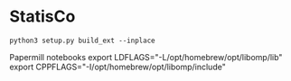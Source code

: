 # StatisCo

```
python3 setup.py build_ext --inplace
```


Papermill notebooks
 export LDFLAGS="-L/opt/homebrew/opt/libomp/lib"
  export CPPFLAGS="-I/opt/homebrew/opt/libomp/include"
